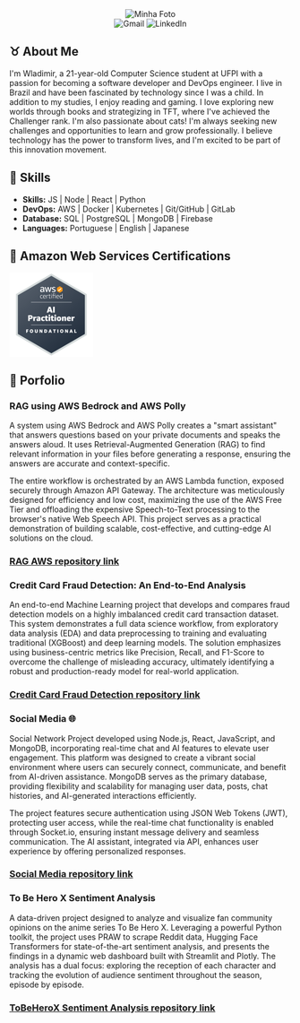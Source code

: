 <div align="center">
  <img src="https://i.imgur.com/uEVIGHd.png" alt="Minha Foto" />
</div>

<div align="center">
  <a href="mailto:wladimirgadelhajob@gmail.com" style="text-decoration: none;"><img src="https://img.shields.io/badge/Gmail-D14836?style=for-the-badge&logo=gmail&logoColor=white" alt="Gmail" style="margin: 0;"></a>
  <a href="https://www.linkedin.com/in/wladimir-gadelha-aab7a7227/" style="text-decoration: none;"><img src="https://img.shields.io/badge/LinkedIn-4682B4?style=for-the-badge&logo=linkedin&logoColor=white" alt="LinkedIn" style="margin: 0;"></a>
</div>

##  ♉ About Me

I'm Wladimir, a 21-year-old Computer Science student at UFPI with a passion for becoming a software developer and DevOps engineer. I live in Brazil and have been fascinated by technology since I was a child.
In addition to my studies, I enjoy reading and gaming. I love exploring new worlds through books and strategizing in TFT, where I've achieved the Challenger rank. I'm also passionate about cats!
I'm always seeking new challenges and opportunities to learn and grow professionally. I believe technology has the power to transform lives, and I'm excited to be part of this innovation movement.

## 🎯 Skills
- **Skills:** JS | Node | React | Python
- **DevOps:** AWS | Docker | Kubernetes | Git/GitHub | GitLab 
- **Database:** SQL | PostgreSQL | MongoDB | Firebase
- **Languages:** Portuguese | English | Japanese

## 🥇 Amazon Web Services Certifications
<div style="display: flex; gap: 10px;">
  <img title="AWS Certified AI Practitioner" height="150" src="https://github.com/VlaadX/VlaadX/blob/main/aws_ia.png">
</div>

## 💎 Porfolio

### RAG using AWS Bedrock and AWS Polly
A system using AWS Bedrock and AWS Polly creates a "smart assistant" that answers questions based on your private documents and speaks the answers aloud. It uses Retrieval-Augmented Generation (RAG) to find relevant information in your files before generating a response, ensuring the answers are accurate and context-specific.

The entire workflow is orchestrated by an AWS Lambda function, exposed securely through Amazon API Gateway. The architecture was meticulously designed for efficiency and low cost, maximizing the use of the AWS Free Tier and offloading the expensive Speech-to-Text processing to the browser's native Web Speech API. This project serves as a practical demonstration of building scalable, cost-effective, and cutting-edge AI solutions on the cloud.
### [RAG AWS repository link](https://github.com/VlaadX/RAG-AWS)

### Credit Card Fraud Detection: An End-to-End Analysis
An end-to-end Machine Learning project that develops and compares fraud detection models on a highly imbalanced credit card transaction dataset. This system demonstrates a full data science workflow, from exploratory data analysis (EDA) and data preprocessing to training and evaluating traditional (XGBoost) and deep learning models. The solution emphasizes using business-centric metrics like Precision, Recall, and F1-Score to overcome the challenge of misleading accuracy, ultimately identifying a robust and production-ready model for real-world application.
### [Credit Card Fraud Detection repository link](https://github.com/VlaadX/Fraud-Detection-ML-Pipeline)
### Social Media 🌐
Social Network Project developed using Node.js, React, JavaScript, and MongoDB, incorporating real-time chat and AI features to elevate user engagement. This platform was designed to create a vibrant social environment where users can securely connect, communicate, and benefit from AI-driven assistance. MongoDB serves as the primary database, providing flexibility and scalability for managing user data, posts, chat histories, and AI-generated interactions efficiently.

The project features secure authentication using JSON Web Tokens (JWT), protecting user access, while the real-time chat functionality is enabled through Socket.io, ensuring instant message delivery and seamless communication. The AI assistant, integrated via API, enhances user experience by offering personalized responses.
### [Social Media repository link](https://github.com/VlaadX/rede-social)


### To Be Hero X Sentiment Analysis
A data-driven project designed to analyze and visualize fan community opinions on the anime series To Be Hero X. Leveraging a powerful Python toolkit, the project uses PRAW to scrape Reddit data, Hugging Face Transformers for state-of-the-art sentiment analysis, and presents the findings in a dynamic web dashboard built with Streamlit and Plotly. The analysis has a dual focus: exploring the reception of each character and tracking the evolution of audience sentiment throughout the season, episode by episode.
### [ToBeHeroX Sentiment Analysis repository link](https://github.com/VlaadX/Pok-mon-Sentiment-Analysis-PSA-.git)



